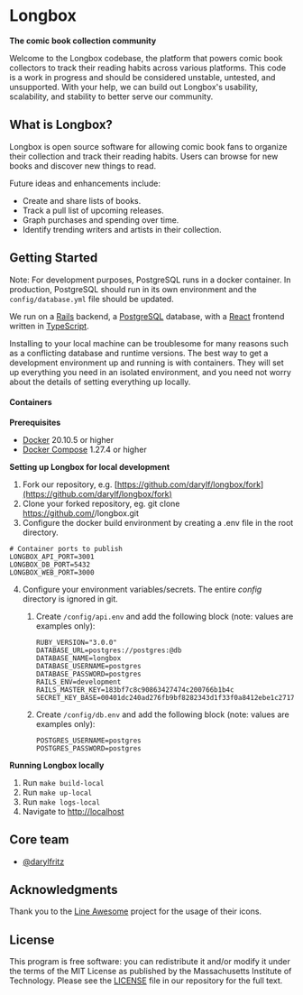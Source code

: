 # Longbox

**The comic book collection community**

Welcome to the Longbox codebase, the platform that powers comic book collectors to track their reading habits
across various platforms. This code is a work in progress and should be considered unstable, untested, and
unsupported. With your help, we can build out Longbox's usability, scalability, and stability to better serve
our community.

## What is Longbox?

Longbox is open source software for allowing comic book fans to organize their collection and track their
reading habits. Users can browse for new books and discover new things to read.

Future ideas and enhancements include:

- Create and share lists of books.
- Track a pull list of upcoming releases.
- Graph purchases and spending over time.
- Identify trending writers and artists in their collection.

## Getting Started

Note: For development purposes, PostgreSQL runs in a docker container. In production, PostgreSQL should run in
its own environment and the `config/database.yml` file should be updated.

We run on a [Rails](https://rubyonrails.org/) backend, a [PostgreSQL](https://www.postgresql.org/) database,
with a [React](https://reactjs.com/) frontend written in [TypeScript](https://www.typescriptlang.org/).

Installing to your local machine can be troublesome for many reasons such as a conflicting database and runtime versions.
The best way to get a development environment up and running is with containers. They will set up everything you need in
an isolated environment, and you need not worry about the details of setting everything up locally.

#### Containers

**Prerequisites**

- [Docker](https://www.docker.com/) 20.10.5 or higher
- [Docker Compose](https://docs.docker.com/compose/) 1.27.4 or higher

**Setting up Longbox for local development**

1. Fork our repository, e.g. [https://github.com/darylf/longbox/fork](https://github.com/darylf/longbox/fork)
2. Clone your forked repository, eg. git clone https://github.com/<your-username>/longbox.git
3. Configure the docker build environment by creating a .env file in the root directory.

```
# Container ports to publish
LONGBOX_API_PORT=3001
LONGBOX_DB_PORT=5432
LONGBOX_WEB_PORT=3000
```

4. Configure your environment variables/secrets. The entire _config_ directory is ignored in git.

   1. Create `/config/api.env` and add the following block (note: values are examples only):
      ```
      RUBY_VERSION="3.0.0"
      DATABASE_URL=postgres://postgres:@db
      DATABASE_NAME=longbox
      DATABASE_USERNAME=postgres
      DATABASE_PASSWORD=postgres
      RAILS_ENV=development
      RAILS_MASTER_KEY=183bf7c8c90863427474c200766b1b4c
      SECRET_KEY_BASE=00401dc240ad276fb9bf8282343d1f33f0a8412ebe1c271726864c38a89cbb0559dad1d451ba8cdfa0b25740284f0b91efa9c3621bbe981cf51f4ccf5d08d2f3
      ```
   2. Create `/config/db.env` and add the following block (note: values are examples only):
      ```
      POSTGRES_USERNAME=postgres
      POSTGRES_PASSWORD=postgres
      ```

**Running Longbox locally**

1. Run `make build-local`
2. Run `make up-local`
3. Run `make logs-local`
4. Navigate to [http://localhost](http://localhost)

## Core team

- [@darylfritz](https://github.com/darylf)

## Acknowledgments

Thank you to the [Line Awesome](https://icons8.com/line-awesome) project for the usage of their icons.

## License

This program is free software: you can redistribute it and/or modify it under the terms of the MIT License as
published by the Massachusetts Institute of Technology. Please see the [LICENSE](./LICENSE.md) file in our
repository for the full text.
